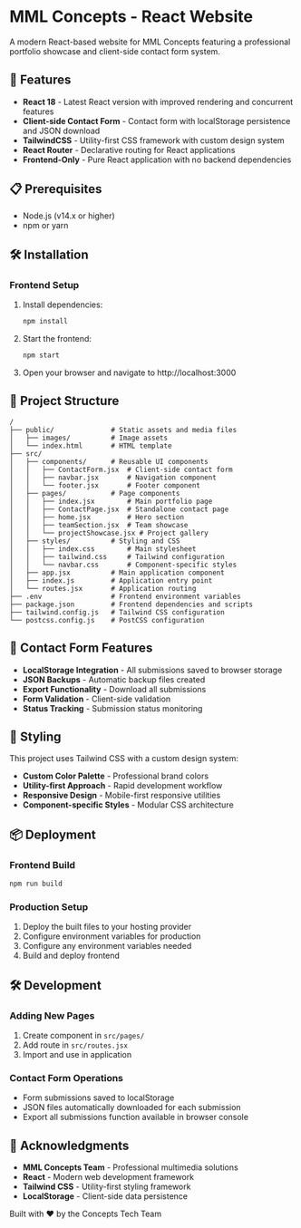 # MML Concepts - React Website

A modern React-based website for MML Concepts featuring a professional portfolio showcase and client-side contact form system.

## 🚀 Features

- **React 18** - Latest React version with improved rendering and concurrent features
- **Client-side Contact Form** - Contact form with localStorage persistence and JSON download
- **TailwindCSS** - Utility-first CSS framework with custom design system
- **React Router** - Declarative routing for React applications
- **Frontend-Only** - Pure React application with no backend dependencies

## 📋 Prerequisites

- Node.js (v14.x or higher)
- npm or yarn


## 🛠️ Installation

### Frontend Setup
1. Install dependencies:
   ```bash
   npm install
   ```

2. Start the frontend:
   ```bash
   npm start
   ```

3. Open your browser and navigate to http://localhost:3000

## 📁 Project Structure

```
/
├── public/              # Static assets and media files
│   ├── images/          # Image assets
│   └── index.html       # HTML template
├── src/
│   ├── components/      # Reusable UI components
│   │   ├── ContactForm.jsx  # Client-side contact form
│   │   ├── navbar.jsx       # Navigation component
│   │   └── footer.jsx       # Footer component
│   ├── pages/           # Page components
│   │   ├── index.jsx        # Main portfolio page
│   │   ├── ContactPage.jsx  # Standalone contact page
│   │   ├── home.jsx         # Hero section
│   │   ├── teamSection.jsx  # Team showcase
│   │   └── projectShowcase.jsx # Project gallery
│   ├── styles/          # Styling and CSS
│   │   ├── index.css        # Main stylesheet
│   │   ├── tailwind.css     # Tailwind configuration
│   │   └── navbar.css       # Component-specific styles
│   ├── app.jsx          # Main application component
│   ├── index.js         # Application entry point
│   └── routes.jsx       # Application routing
├── .env                 # Frontend environment variables
├── package.json         # Frontend dependencies and scripts
├── tailwind.config.js   # Tailwind CSS configuration
└── postcss.config.js    # PostCSS configuration
```

## 📝 Contact Form Features

- **LocalStorage Integration** - All submissions saved to browser storage
- **JSON Backups** - Automatic backup files created
- **Export Functionality** - Download all submissions
- **Form Validation** - Client-side validation
- **Status Tracking** - Submission status monitoring

## 🎨 Styling

This project uses Tailwind CSS with a custom design system:

- **Custom Color Palette** - Professional brand colors
- **Utility-first Approach** - Rapid development workflow
- **Responsive Design** - Mobile-first responsive utilities
- **Component-specific Styles** - Modular CSS architecture

## 📦 Deployment

### Frontend Build
```bash
npm run build
```

### Production Setup
1. Deploy the built files to your hosting provider
2. Configure environment variables for production
3. Configure any environment variables needed
4. Build and deploy frontend

## 🛠️ Development

### Adding New Pages
1. Create component in `src/pages/`
2. Add route in `src/routes.jsx`
3. Import and use in application

### Contact Form Operations
- Form submissions saved to localStorage
- JSON files automatically downloaded for each submission
- Export all submissions function available in browser console

## 🙏 Acknowledgments

- **MML Concepts Team** - Professional multimedia solutions
- **React** - Modern web development framework
- **Tailwind CSS** - Utility-first styling framework
- **LocalStorage** - Client-side data persistence

Built with ❤️ by the Concepts Tech Team